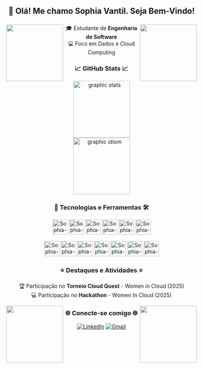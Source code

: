 <h2 align="center"> 👋 Olá! Me chamo Sophia Vantil. Seja Bem-Vindo! </h2>

###

<div align="center"> 
  
<img src="https://media2.giphy.com/media/v1.Y2lkPTc5MGI3NjExOWdibTF5MXo0NDZ4dmU3bjc0dGxtbHUwdWlvNmw1c3ljcWJ2ZHU0dyZlcD12MV9pbnRlcm5hbF9naWZfYnlfaWQmY3Q9cw/PS8myGd5ItNfBfitEp/giphy.gif" width="150" align="right">
<img src="https://media2.giphy.com/media/v1.Y2lkPTc5MGI3NjExOWdibTF5MXo0NDZ4dmU3bjc0dGxtbHUwdWlvNmw1c3ljcWJ2ZHU0dyZlcD12MV9pbnRlcm5hbF9naWZfYnlfaWQmY3Q9cw/PS8myGd5ItNfBfitEp/giphy.gif" width="150" align="left">

🎓 Estudante de **Engenharia de Software** \
💻 Foco em Dados e Cloud Computing

###
  
### 📈 GitHub Stats 📈
  
<img src="https://github-readme-stats.vercel.app/api?username=sophiavantil&show_icons=true&theme=midnight-purple" height="150" alt="graphic stats" />
  <img src="https://github-readme-stats.vercel.app/api/top-langs/?username=sophiavantil&layout=compact&theme=midnight-purple" height="150" alt="graphic idiom" />

###

###  🚀 Tecnologias e Ferramentas 🛠️
  
<p align="center">
  <img alt="Sophia-HTML" height="40" src="https://img.shields.io/badge/HTML5-E34F26?style=for-the-badge&logo=html5&logoColor=white">
  <img alt="Sophia-CSS" height="40" src="https://img.shields.io/badge/CSS3-1572B6?style=for-the-badge&logo=css3&logoColor=white">
  <img alt="Sophia-Js" height="40" src="https://img.shields.io/badge/JavaScript-F7DF1E?style=for-the-badge&logo=javascript&logoColor=black">
  <img alt="Sophia-Python" height="40" src="https://img.shields.io/badge/Python-3776AB?style=for-the-badge&logo=python&logoColor=white">
  <img alt="Sophia-SQL" height="40" src="https://img.shields.io/badge/SQL-4479A1?style=for-the-badge&logoColor=white">
  <img alt="Sophia-MySQL" height="40" src="https://img.shields.io/badge/MySQL-4479A1?style=for-the-badge&logo=mysql&logoColor=white">
</p>

<p align="center">
  <img alt="Sophia-Windows" height="40" src="https://img.shields.io/badge/Windows-0078D6?style=for-the-badge&logo=windows&logoColor=white">
  <img alt="Sophia-Linux" height="40" src="https://img.shields.io/badge/Linux-FCC624?style=for-the-badge&logo=linux&logoColor=black">
  <img alt="Sophia-AWS" height="40" src="https://img.shields.io/badge/AWS-232F3E?style=for-the-badge&logo=amazonaws&logoColor=white">
  <img alt="Sophia-GCP" height="40" src="https://img.shields.io/badge/Google_Cloud-4285F4?style=for-the-badge&logo=googlecloud&logoColor=white">
  <img alt="Sophia-VScode" height="40" src="https://img.shields.io/badge/VS_Code-007ACC?style=for-the-badge&logo=visualstudiocode&logoColor=white">
  <img alt="Sophia-Git" height="40" src="https://img.shields.io/badge/Git-F05032?style=for-the-badge&logo=git&logoColor=white">
  <img alt="Sophia-GitHub" height="40" src="https://img.shields.io/badge/GitHub-181717?style=for-the-badge&logo=github&logoColor=white">
</p>

### ⭐ Destaques e Atividades ⭐

🏆 Participação no **Torneio Cloud Quest** - Women in Cloud (2025) \
💻 Participação no **Hackathon** - Women In Cloud (2025)

<img src="https://media.giphy.com/media/Jl3DyiDXmvOm5FgL9u/giphy.gif" width="150" align="right">
<img src="https://media.giphy.com/media/Jl3DyiDXmvOm5FgL9u/giphy.gif" width="150" align="left">
  
### 🌐 Conecte-se comigo 🌐
[![LinkedIn](https://img.shields.io/badge/LinkedIn-8A2BE2?style=for-the-badge&logo=linkedin&logoColor=white)](https://www.linkedin.com/in/sophiavantil)
[![Gmail](https://img.shields.io/badge/Gmail-8A2BE2?style=for-the-badge&logo=gmail&logoColor=white)](mailto:vantil26@gmail.com)

</div>
